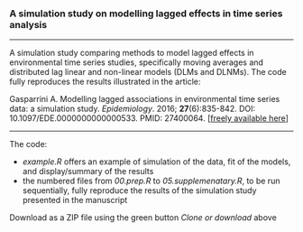 ### A simulation study on modelling lagged effects in time series analysis

------------------------------------------------------------------------

A simulation study comparing methods to model lagged effects in environmental time series studies, specifically moving averages and distributed lag linear and non-linear models (DLMs and DLNMs). The code fully reproduces the results illustrated in the article:

Gasparrini A. Modelling lagged associations in environmental time series data: a simulation study. *Epidemiology*. 2016; **27**(6):835-842. DOI: 10.1097/EDE.0000000000000533. PMID: 27400064. [[freely available here](http://www.ag-myresearch.com/2016_gasparrini_epidem.html)]

------------------------------------------------------------------------

The code:

-   *example.R* offers an example of simulation of the data, fit of the models, and display/summary of the results
-   the numbered files from *00.prep.R* to *05.supplemenatary.R*, to be run sequentially, fully reproduce the results of the simulation study presented in the manuscript

Download as a ZIP file using the green button *Clone or download* above
